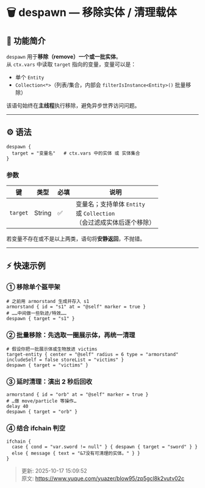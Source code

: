 # 🗑 despawn — 移除实体 / 清理载体

## 🧩 功能简介
`despawn` 用于**移除（remove）一个或一批实体**。  
从 `ctx.vars` 中读取 `target` 指向的变量，变量可以是：

+ 单个 `Entity`
+ `Collection<*>`（列表/集合，内部会 `filterIsInstance<Entity>()` 批量移除）

该语句始终在**主线程**执行移除，避免异步世界访问问题。

---

## ⚙️ 语法
```plain
despawn {
  target = "变量名"   # ctx.vars 中的实体 或 实体集合
}
```

### 参数
| 键 | 类型 | 必填 | 说明 |
| --- | --- | --- | --- |
| `target` | String | ✅ | 变量名；支持单体 `Entity`<br/> 或 `Collection`<br/>（会过滤成实体后逐个移除） |


若变量不存在或不是以上两类，语句将**安静返回**，不抛错。

---

## ⚡ 快速示例
### ① 移除单个盔甲架
```plain
# 之前用 armorstand 生成并存入 s1
armorstand { id = "s1" at = "@self" marker = true }
# ……中间做一些轨迹/特效……
despawn { target = "s1" }
```

### ② 批量移除：先选取一圈展示体，再统一清理
```plain
# 假设你把一批展示体或生物放进 victims
target-entity { center = "@self" radius = 6 type = "armorstand" includeSelf = false storeList = "victims" }
despawn { target = "victims" }
```

### ③ 延时清理：演出 2 秒后回收
```plain
armorstand { id = "orb" at = "@self" marker = true }
# …做 move/particle 等操作…
delay 40
despawn { target = "orb" }
```

### ④ 结合 ifchain 判空
```plain
ifchain {
  case { cond = "var.sword != null" } { despawn { target = "sword" } }
  else { message { text = "&7没有可清理的实体。" } }
}
```



> 更新: 2025-10-17 15:09:52  
> 原文: <https://www.yuque.com/yuazer/blow95/zp5gcl8k2vutv02c>